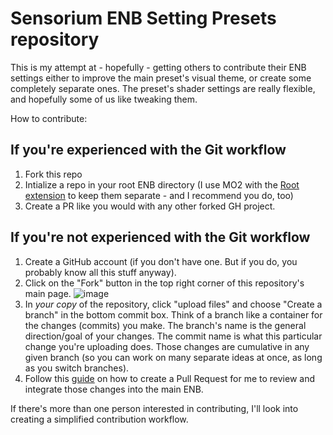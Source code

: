 # Sensorium ENB Setting Presets repository

This is my attempt at - hopefully - getting others to contribute their ENB settings either to improve the main preset's visual theme, or create some completely separate ones. The preset's shader settings are really flexible, and hopefully some of us like tweaking them.

How to contribute:

## If you're experienced with the Git workflow
1. Fork this repo
2. Intialize a repo in your root ENB directory (I use MO2 with the [Root extension](https://www.nexusmods.com/fallout4/mods/43814) to keep them separate - and I recommend you do, too)
3. Create a PR like you would with any other forked GH project.

## If you're not experienced with the Git workflow

1. Create a GitHub account (if you don't have one. But if you do, you probably know all this stuff anyway).
2. Click on the "Fork" button in the top right corner of this repository's main page. ![image](https://i.imgur.com/vKNybQ1.png)
3. In _your copy_ of the repository, click "upload files" and choose "Create a branch" in the bottom commit box. Think of a branch like a container for the changes (commits) you make. The branch's name is the general direction/goal of your changes. The commit name is what this particular change you're uploading does. Those changes are cumulative in any given branch (so you can work on many separate ideas at once, as long as you switch branches).
4. Follow this [guide](https://docs.github.com/en/github/collaborating-with-pull-requests/proposing-changes-to-your-work-with-pull-requests/creating-a-pull-request-from-a-fork) on how to create a Pull Request for me to review and integrate those changes into the main ENB.

If there's more than one person interested in contributing, I'll look into creating a simplified contribution workflow.
